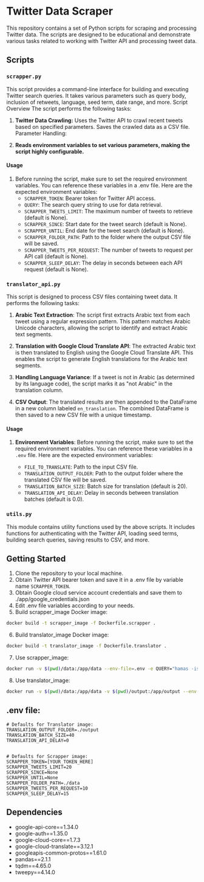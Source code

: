 # Twitter Data Scraper

This repository contains a set of Python scripts for scraping and processing Twitter data. The scripts are designed to be educational and demonstrate various tasks related to working with Twitter API and processing tweet data.

## Scripts

### `scrapper.py`

This script provides a command-line interface for building and executing Twitter search queries. It takes various parameters such as query body, inclusion of retweets, language, seed term, date range, and more.
Script Overview
The script performs the following tasks:

1. **Twitter Data Crawling:** Uses the Twitter API to crawl recent tweets based on specified parameters.
Saves the crawled data as a CSV file.
Parameter Handling:

2. **Reads environment variables to set various parameters, making the script highly configurable.**

#### Usage
1. Before running the script, make sure to set the required environment variables. You can reference these variables in a .env file. Here are the expected environment variables:
    - `SCRAPPER_TOKEN`: Bearer token for Twitter API access.
    -  `QUERY`: The search query string to use for data retrieval.
    -  `SCRAPPER_TWEETS_LIMIT`: The maximum number of tweets to retrieve (default is None).
    - `SCRAPPER_SINCE`: Start date for the tweet search (default is None).
    - `SCRAPPER_UNTIL`: End date for the tweet search (default is None).
    - `SCRAPPER_FOLDER_PATH`: Path to the folder where the output CSV file will be saved.
    - `SCRAPPER_TWEETS_PER_REQUEST`: The number of tweets to request per API call (default is None).
    - `SCRAPPER_SLEEP_DELAY`: The delay in seconds between each API request (default is None).

### `translator_api.py`

This script is designed to process CSV files containing tweet data. It performs the following tasks:

1. **Arabic Text Extraction**: The script first extracts Arabic text from each tweet using a regular expression pattern. This pattern matches Arabic Unicode characters, allowing the script to identify and extract Arabic text segments.

2. **Translation with Google Cloud Translate API**: The extracted Arabic text is then translated to English using the Google Cloud Translate API. This enables the script to generate English translations for the Arabic text segments.

3. **Handling Language Variance**: If a tweet is not in Arabic (as determined by its language code), the script marks it as "not Arabic" in the translation column.

4. **CSV Output**: The translated results are then appended to the DataFrame in a new column labeled `en_translation`. The combined DataFrame is then saved to a new CSV file with a unique timestamp.

#### Usage

1. **Environment Variables**: Before running the script, make sure to set the required environment variables. You can reference these variables in a `.env` file. Here are the expected environment variables:

    - `FILE_TO_TRANSLATE`: Path to the input CSV file.
   - `TRANSLATION_OUTPUT_FOLDER`: Path to the output folder where the translated CSV file will be saved.
   - `TRANSLATION_BATCH_SIZE`: Batch size for translation (default is 20).
   - `TRANSLATION_API_DELAY`: Delay in seconds between translation batches (default is 0.0).



### `utils.py`

This module contains utility functions used by the above scripts. It includes functions for authenticating with the Twitter API, loading seed terms, building search queries, saving results to CSV, and more.

## Getting Started

1. Clone the repository to your local machine.
2. Obtain Twitter API bearer token and save it in a .env file by variable name  `SCRAPPER_TOKEN`.
3. Obtain Google cloud service account credentials and save them to ./app/google_credentials.json
4. Edit .env file variables according to your needs.
5. Build scrapper_image Docker image:
```bash
docker build -t scrapper_image -f Dockerfile.scrapper .
```
6. Build translator_image Docker image:
```bash
docker build -t translator_image -f Dockerfile.translator .
```
7. Use scrapper_image:
```bash
docker run -v $(pwd)/data:/app/data --env-file=.env -e QUERY="hamas -is:retweet  lang:en" scrapper_image

```
8. Use translator_image:

```bash
docker run -v $(pwd)/data:/app/data -v $(pwd)/output:/app/output --env-file=.env -e FILE_TO_TRANSLATE=data/20231020_230726.csv translator_image

```
## .env file:

```env
# Defaults for Translator image:
TRANSLATION_OUTPUT_FOLDER=./output
TRANSLATION_BATCH_SIZE=40
TRANSLATION_API_DELAY=0


# Defaults for Scrapper image:
SCRAPPER_TOKEN=[YOUR_TOKEN_HERE]
SCRAPPER_TWEETS_LIMIT=20
SCRAPPER_SINCE=None
SCRAPPER_UNTIL=None
SCRAPPER_FOLDER_PATH=./data
SCRAPPER_TWEETS_PER_REQUEST=10
SCRAPPER_SLEEP_DELAY=15
```

## Dependencies

- google-api-core==1.34.0
- google-auth==1.35.0
- google-cloud-core==1.7.3
- google-cloud-translate==3.12.1
- googleapis-common-protos==1.61.0
- pandas==2.1.1
- tqdm==4.65.0
- tweepy==4.14.0

